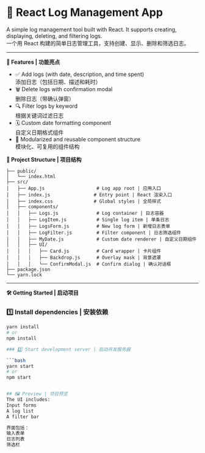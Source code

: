 # 📘 React Log Management App

A simple log management tool built with React. It supports creating, displaying, deleting, and filtering logs.  
一个用 React 构建的简单日志管理工具，支持创建、显示、删除和筛选日志。

---

**🧩 Features | 功能亮点**

- ✅ Add logs (with date, description, and time spent)  
  添加日志（包括日期、描述和耗时）
- 🗑️ Delete logs with confirmation modal  
  删除日志（带确认弹窗）
- 🔍 Filter logs by keyword  
  根据关键词过滤日志
- 🗓️ Custom date formatting component  
  自定义日期格式组件
- 🧱 Modularized and reusable component structure  
  模块化、可复用的组件结构



**📁 Project Structure | 项目结构**

```text
├── public/
│   └── index.html
├── src/
│   ├── App.js                   # Log app root | 应用入口
│   ├── index.js                # Entry point | React 渲染入口
│   ├── index.css               # Global styles | 全局样式
│   ├── components/
│   │   ├── Logs.js              # Log container | 日志容器
│   │   ├── LogItem.js           # Single log item | 单条日志
│   │   ├── LogsForm.js          # New log form | 新增日志表单
│   │   ├── LogFilter.js         # Filter component | 日志筛选组件
│   │   ├── MyDate.js            # Custom date renderer | 自定义日期组件
│   │   ├── UI/
│   │   │   ├── Card.js          # Card wrapper | 卡片组件
│   │   │   ├── Backdrop.js      # Overlay mask | 背景遮罩
│   │   │   └── ConfirmModal.js  # Confirm dialog | 确认对话框
├── package.json
└── yarn.lock
```
---




**🛠️ Getting Started | 启动项目**

### 1️⃣ Install dependencies | 安装依赖

```bash
yarn install
# or
npm install

### 2️⃣ Start development server | 启动开发服务器

```bash
yarn start
# or
npm start


## 🖼️ Preview | 项目预览
The UI includes:
Input forms
A log list
A filter bar

界面包括：
输入表单
日志列表
筛选栏


